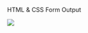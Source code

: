 HTML & CSS Form Output

<img src="https://i.ibb.co.com/GpCqGQh/Cuplikan-layar-dari-2024-11-25-23-44-41.png">
